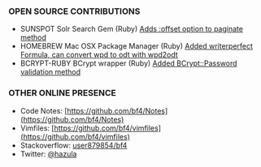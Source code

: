### OPEN SOURCE CONTRIBUTIONS

* SUNSPOT Solr Search Gem (Ruby) [Adds :offset option to paginate method](https://github.com/sunspot/sunspot/commit/2a99fd395a49f4137fd4d2ced0610367ecabf4fe)
* HOMEBREW Mac OSX Package Manager (Ruby) [Added writerperfect Formula, can convert wpd to odt with wpd2odt](https://github.com/mxcl/homebrew/pull/4917)
* BCRYPT-RUBY BCrypt wrapper (Ruby) [Added BCrypt::Password validation method](https://github.com/codahale/bcrypt-ruby/pull/48)

### OTHER ONLINE PRESENCE

* Code Notes:  [https://github.com/bf4/Notes](https://github.com/bf4/Notes)
* Vimfiles: [https://github.com/bf4/vimfiles](https://github.com/bf4/vimfiles)
* Stackoverflow: [user879854/bf4](http://stackoverflow.com/users/879854/bf4)
* Twitter: [@hazula](https://twitter.com/#!/hazula)
